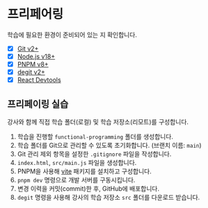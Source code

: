 # 프리페어링

학습에 필요한 환경이 준비되어 있는 지 확인합니다.

- [x] [Git v2+](https://git-scm.com/)
- [x] [Node.js v18+](https://nodejs.dev/en/)
- [x] [PNPM v8+](https://pnpm.io/ko/)
- [x] [degit v2+](https://github.com/Rich-Harris/degit#readme)
- [x] [React Devtools](https://chrome.google.com/webstore/detail/react-developer-tools/fmkadmapgofadopljbjfkapdkoienihi)

## 프리페이링 실습

강사와 함께 직접 학습 폴더(로컬) 및 학습 저장소(리모트)를 구성합니다.

1. 학습을 진행할 `functional-programming` 폴더를 생성합니다.
1. 학습 폴더를 Git으로 관리할 수 있도록 초기화합니다. (브랜치 이름: `main`)
1. Git 관리 제외 항목을 설정한 `.gitignore` 파일을 작성합니다.
1. `index.html`, `src/main.js` 파일을 생성합니다.
1. PNPM을 사용해 [vite](https://npmjs.com/package/vite) 패키지를 설치하고 구성합니다.
1. `pnpm dev` 명령으로 개발 서버를 구동시킵니다.
1. 변경 이력을 커밋(commit)한 후, GitHub에 배포합니다.
1. `degit` 명령을 사용해 강사의 학습 저장소 `src` 폴더를 다운로드 받습니다.
